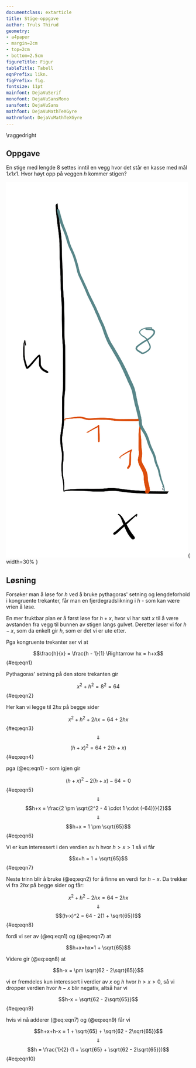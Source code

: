 ```yaml
---
documentclass: extarticle
title: Stige-oppgave
author: Truls Thirud
geometry: 
- a4paper
- margin=2cm
- top=2cm
- bottom=2.5cm
figureTitle: Figur
tableTitle: Tabell
eqnPrefix: likn.
figPrefix: fig.
fontsize: 11pt
mainfont: DejaVuSerif
monofont: DejaVuSansMono
sansfont: DejaVuSans
mathfont: DejaVuMathTeXGyre
mathrmfont: DejaVuMathTeXGyre
---
```

\raggedright

## Oppgave

En stige med lengde $8$ settes inntil en vegg hvor det står en kasse med mål $1 x 1 x 1$. Hvor høyt opp på veggen $h$ kommer stigen?

![Stige mot vegg inntil en kasse](stige8-3.png){ width=30% }

## Løsning

Forsøker man å løse for $h$ ved å bruke pythagoras' setning og lengdeforhold i kongruente trekanter, får man en fjerdegradslikning i $h$ - som kan være vrien å løse.

En mer fruktbar plan er å først løse for $h + x$, hvor vi har satt $x$ til å være avstanden fra vegg til bunnen av stigen langs gulvet. Deretter løser vi for $h - x$, som da enkelt gir $h$, som er det vi er ute etter.

Pga kongruente trekanter ser vi at

$$\frac{h}{x} = \frac{h - 1}{1} \Rightarrow hx = h+x$$ {#eq:eqn1}

Pythagoras' setning på den store trekanten gir

$$x^2 + h^2 = 8^2 = 64$$ {#eq:eqn2}

Her kan vi legge til $2hx$ på begge sider

$$x^2 + h^2 + 2hx = 64 + 2hx$$ {#eq:eqn3}
$$\Downarrow$$
$$(h+x)^2 = 64 + 2(h+x)$$ {#eq:eqn4}

pga (@eq:eqn1) - som igjen gir

$$(h+x)^2 - 2(h+x)- 64 = 0$$ {#eq:eqn5}
$$\Downarrow$$
$$h+x = \frac{2 \pm \sqrt{2^2 - 4 \cdot 1 \cdot (-64)}}{2}$$
$$\Downarrow$$
$$h+x = 1 \pm \sqrt{65}$$ {#eq:eqn6}

Vi er kun interessert i den verdien av h hvor $h>x>1$ så vi får

$$x+h = 1 + \sqrt{65}$$ {#eq:eqn7}

Neste trinn blir å bruke (@eq:eqn2) for å finne en verdi for $h-x$. Da trekker vi fra $2hx$ på begge sider og får:

$$x^2 + h^2 - 2hx = 64 - 2hx$$
$$\Downarrow$$
$$(h-x)^2 = 64 - 2(1 + \sqrt{65})$$ {#eq:eqn8}

fordi vi ser av (@eq:eqn1) og (@eq:eqn7) at

$$h+x=hx=1 + \sqrt{65}$$

Videre gir (@eq:eqn8) at

$$h-x = \pm \sqrt{62 - 2\sqrt{65}}$$

vi er fremdeles kun interessert i verdier av $x$ og $h$ hvor $h>x>0$, så vi dropper verdien 
hvor $h-x$ blir negativ, altså har vi

$$h-x = \sqrt{62 - 2\sqrt{65}}$$ {#eq:eqn9}

hvis vi nå adderer (@eq:eqn7) og (@eq:eqn9) får vi

$$h+x+h-x = 1 + \sqrt{65} + \sqrt{62 - 2\sqrt{65}}$$
$$\Downarrow$$
$$h = \frac{1}{2} (1 + \sqrt{65} + \sqrt{62 - 2\sqrt{65}})$$ {#eq:eqn10}
